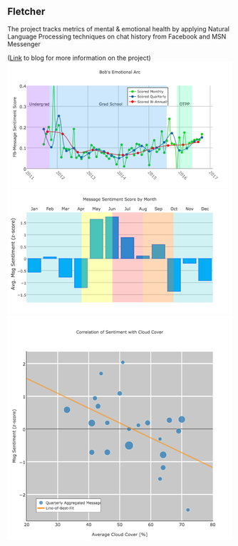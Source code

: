 ## Fletcher
The project tracks metrics of mental & emotional health by applying Natural Language Processing techniques on chat history from Facebook and MSN Messenger

([Link](https://bobtian.wordpress.com/mental-health-metrics-from-im-chat-logs/) to blog for more information on the project)
![image](arc.png)
![image](months.png)
![image](cloud.png)
